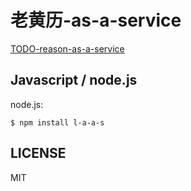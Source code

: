 # 老黄历-as-a-service

[TODO-reason-as-a-service](todo-insert-here)

## Javascript / node.js

node.js:

```
$ npm install l-a-a-s
```

## LICENSE

MIT
